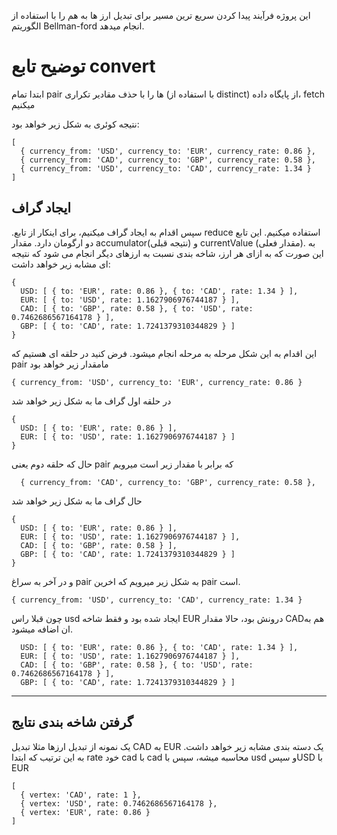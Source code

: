 
این پروژه فرآیند پیدا کردن سریع ترین مسیر برای تبدیل ارز ها به هم را با استفاده از الگوریتم Bellman-ford انجام میدهد.



# توضیح تابع convert

ابتدا تمام pair ها را با حذف مقادیر تکراری (با استفاده از distinct) از پایگاه داده، fetch میکنیم

نتیجه کوئری به شکل زیر خواهد بود:

```aidl
[
  { currency_from: 'USD', currency_to: 'EUR', currency_rate: 0.86 },
  { currency_from: 'CAD', currency_to: 'GBP', currency_rate: 0.58 },
  { currency_from: 'USD', currency_to: 'CAD', currency_rate: 1.34 }
]

```
## ایجاد گراف

.سپس اقدام به ایجاد گراف میکنیم، برای اینکار از تابع reduce استفاده میکنیم. این تابع دو ارگومان دارد. مقدار accumulator(نتیجه قبلی) و currentValue (مقدار فعلی).
به این صورت که به ازای هر ارز، شاخه بندی نسبت به ارزهای دیگر انجام می شود که نتیجه ای مشابه زیر خواهد داشت:
```aidl
{
  USD: [ { to: 'EUR', rate: 0.86 }, { to: 'CAD', rate: 1.34 } ],
  EUR: [ { to: 'USD', rate: 1.1627906976744187 } ],
  CAD: [ { to: 'GBP', rate: 0.58 }, { to: 'USD', rate: 0.7462686567164178 } ],
  GBP: [ { to: 'CAD', rate: 1.7241379310344829 } ]
}
```

این اقدام به این شکل مرحله به مرحله انجام میشود. فرض کنید در حلقه ای هستیم که pair مامقدار زیر خواهد بود
```aidl
{ currency_from: 'USD', currency_to: 'EUR', currency_rate: 0.86 }
```
در حلقه اول گراف ما به شکل زیر خواهد شد
```aidl
{
  USD: [ { to: 'EUR', rate: 0.86 } ],
  EUR: [ { to: 'USD', rate: 1.1627906976744187 } ]
}

```

حال که حلقه دوم یعنی pair که برابر با مقدار زیر است میرویم
```aidl
  { currency_from: 'CAD', currency_to: 'GBP', currency_rate: 0.58 },
```

حال گراف ما به شکل زیر خواهد شد
```aidl
{
  USD: [ { to: 'EUR', rate: 0.86 } ],
  EUR: [ { to: 'USD', rate: 1.1627906976744187 } ],
  CAD: [ { to: 'GBP', rate: 0.58 } ],
  GBP: [ { to: 'CAD', rate: 1.7241379310344829 } ]
}

```


و در آخر به سراغ pair به شکل زیر میرویم که اخرین pair است.
```aidl
{ currency_from: 'USD', currency_to: 'CAD', currency_rate: 1.34 }
```


چون قبلا راس usd ایجاد شده بود و فقط شاخه EUR درونش بود، حالا مقدار CADهم به ان اضافه میشود.
```aidl
  USD: [ { to: 'EUR', rate: 0.86 }, { to: 'CAD', rate: 1.34 } ],
  EUR: [ { to: 'USD', rate: 1.1627906976744187 } ],
  CAD: [ { to: 'GBP', rate: 0.58 }, { to: 'USD', rate: 0.7462686567164178 } ],
  GBP: [ { to: 'CAD', rate: 1.7241379310344829 } ]
```

-------------



## گرفتن شاخه بندی نتایج


یک نمونه از تبدیل ارزها مثلا تبدیل CAD به EUR یک دسته بندی مشابه زیر خواهد داشت. به این ترتیب که ابتدا rate  خود cad با cad محاسبه میشه، سپس با usd و سپسUSD  با EUR
```aidl
[
  { vertex: 'CAD', rate: 1 },
  { vertex: 'USD', rate: 0.7462686567164178 },
  { vertex: 'EUR', rate: 0.86 }
]

```


